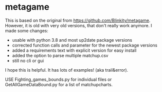 # metagame

This is based on the original from https://github.com/Blinkity/metagame. However, it is old with very old versions, that don't really work anymore.
I made some changes:

* usable with python 3.8 and most up2date package versions
* corrected function calls and parameter for the newest package versions
* added a requirements text with explicit version for easy install
* added the option to parse multiple matchup.csv
* still no cli or gui 

I hope this is helpful. It has lots of examples! (aka trail&error).

USE Fighting_games_bounds.py for individual files or GetAllGameDataBound.py for a list of matchupcharts.
